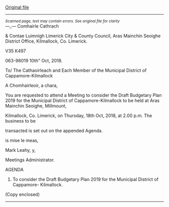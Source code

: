 [Original file](https://www.limerick.ie/sites/default/files/media/documents/2018-10/Agenda.pdf)

---
*<small>Scanned page, text may contain errors. See original file for clarity</small>*  
—_— Comhairle Cathrach

& Contae Luimnigh
Limerick City & County Council,
Aras Mainchin Seoighe District Office,
Kilmallock, Co. Limerick.

V35 K497

063-98019 10th" Oct, 2018.

To/ The Cathaoirleach and Each Member of the Municipal District of Cappamore-Kilmallock

A Chomhairleoir, a chara,

You are requested to attend a Meeting to consider the Draft Budgetary Plan 2019 for the
Municipal District of Cappamore-Kilmallock to be held at Aras Mainchin Seoighe, Millmount,

Kilmallock, Co. Limerick, on Thursday, 18th Oct, 2018, at 2.00 p.m. The business to be

transacted is set out on the appended Agenda.

is mise le meas,

Mark Leahy, y,

Meetings Administrator.

AGENDA

1. To consider the Draft Budgetary Plan 2019 for the Municipal District of Cappamore-
Kilmallock.

(Copy enclosed)


---
